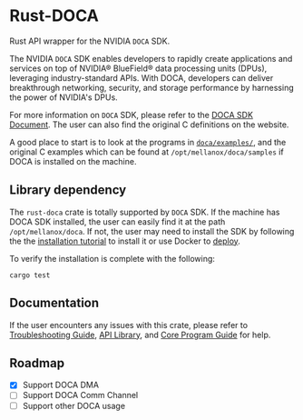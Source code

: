 # Rust-DOCA

Rust API wrapper for the NVIDIA `DOCA` SDK.

The NVIDIA `DOCA` SDK enables developers to rapidly create applications and services on
 top of NVIDIA® BlueField® data processing units (DPUs), leveraging industry-standard
  APIs. With DOCA, developers can deliver breakthrough networking, security, and
   storage performance by harnessing the power of NVIDIA's DPUs.

For more information on `DOCA` SDK, please refer to the [DOCA SDK Document](https://docs.nvidia.com/doca/sdk/index.html). The user can also find the original C definitions on the website.

A good place to start is to look at the programs in [`doca/examples/`](doca/examples/), 
and the original C examples which can be found at `/opt/mellanox/doca/samples` 
if DOCA is installed on the machine.

## Library dependency
The `rust-doca` crate is totally supported by `DOCA` SDK.  If the machine has DOCA SDK installed, the user can easily find it at the path `/opt/mellanox/doca`. If not, the user may need to install the SDK by following the
the [installation tutorial](
    docs/install.md
) to install it or use Docker to [deploy](docs/docker-deploy.md).

To verify the installation is complete with the following:
```
cargo test 
```

## Documentation
If the user encounters any issues with this crate, please refer to [Troubleshooting Guide](docs/troubleshooting.md), [API Library](https://docs.nvidia.com/doca/sdk/doca-libraries-api/index.html), and
[Core Program Guide](https://docs.nvidia.com/doca/sdk/doca-core-programming-guide/index.html) for help.

## Roadmap
- [x] Support DOCA DMA
- [ ] Support DOCA Comm Channel
- [ ] Support other DOCA usage 